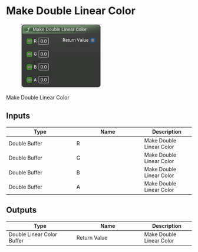 # Make Double Linear Color

<div align="left" data-full-width="false">

<figure><img src="Make_Double_Linear_Color.png" alt=""><figcaption></figcaption></figure>

</div>

Make Double Linear Color

## Inputs

<table>
<thead><tr><th width="170">Type</th><th width="170">Name</th><th>Description</th></tr></thead>
<tbody>
<tr><td>Double Buffer</td><td>R</td><td>Make Double Linear Color</td></tr>
<tr><td>Double Buffer</td><td>G</td><td>Make Double Linear Color</td></tr>
<tr><td>Double Buffer</td><td>B</td><td>Make Double Linear Color</td></tr>
<tr><td>Double Buffer</td><td>A</td><td>Make Double Linear Color</td></tr>
</tbody>
</table>

## Outputs

<table>
<thead><tr><th width="170">Type</th><th width="170">Name</th><th>Description</th></tr></thead>
<tbody>
<tr><td>Double Linear Color Buffer</td><td>Return Value</td><td>Make Double Linear Color</td></tr>
</tbody>
</table>